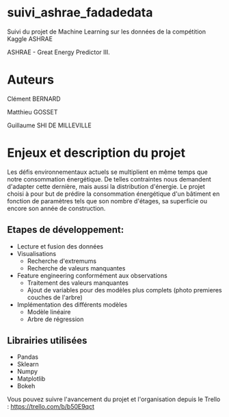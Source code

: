 # suivi_ashrae_fadadedata
Suivi du projet de Machine Learning sur les données de la compétition Kaggle ASHRAE

ASHRAE - Great Energy Predictor III.

# Auteurs 

Clément BERNARD

Matthieu GOSSET

Guillaume SHI DE MILLEVILLE

# Enjeux et description du projet

Les défis environnementaux actuels se multiplient en même temps que notre consommation énergétique. De telles contraintes nous demandent d'adapter cette dernière, mais aussi la distribution d'énergie. Le projet choisi à pour but de prédire la consommation énergétique d'un bâtiment en fonction de paramètres tels que son nombre d'étages, sa superficie ou encore son année de construction. 

## Etapes de développement:

 * Lecture et fusion des données
 * Visualisations 
    * Recherche d'extremums
    * Recherche de valeurs manquantes
 * Feature engineering conformément aux observations
     *  Traitement des valeurs manquantes
     *  Ajout de variables pour des modèles plus complets (photo premieres couches de l'arbre)
 * Implémentation des différents modèles
    * Modèle linéaire
    * Arbre de régression


##  Librairies utilisées

* Pandas
* Sklearn
* Numpy
* Matplotlib
* Bokeh

Vous pouvez suivre l'avancement du projet et l'organisation depuis le Trello : https://trello.com/b/b50E9qct
